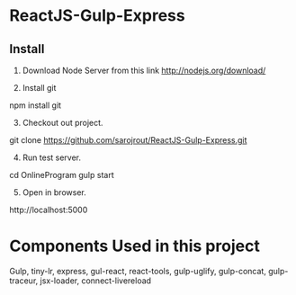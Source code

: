 # ReactJS-Gulp-Express
## Install

1. Download Node Server from this link
http://nodejs.org/download/

2. Install git 

npm install git

3. Checkout out project.

git clone https://github.com/sarojrout/ReactJS-Gulp-Express.git
 
 4. Run test server.
 
 cd OnlineProgram
 gulp start
 
 5. Open in browser.

http://localhost:5000


# Components Used in this project

Gulp, tiny-lr, express, gul-react, react-tools, gulp-uglify, gulp-concat, gulp-traceur, jsx-loader, connect-livereload

